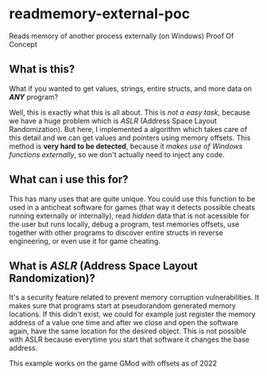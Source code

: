 # readmemory-external-poc
 Reads memory of another process externally (on Windows) Proof Of Concept
 
 
 ## What is this?
 What if you wanted to get values, strings, entire structs, and more data on ***ANY*** program?
 
 Well, this is exactly what this is all about.  This is *not a easy task*, because we have a huge problem which is *ASLR* (Address Space Layout Randomization). But here, I implemented a algorithm which takes care of this detail and we can get values and pointers using memory offsets. This method is **very hard to be detected**, because it *makes use of Windows functions externally*, so we don't actually need to inject any code. 
 
 ## What can i use this for?
 This has many uses that are quite unique. You could use this function to be used in a anticheat software for games (that way it detects possible cheats running externally or internally), read *hidden* data that is not acessible for the user but runs locally, debug a program, test memories offsets, use together with other programs to discover entire structs in reverse engineering, or even use it for game cheating.
 
 ## What is *ASLR* (Address Space Layout Randomization)?
 It's a security feature related to prevent memory corruption vulnerabilities. It makes sure that programs start at pseudorandom generated memory locations. If this didn't exist, we could for example just register the memory address of a value one time and after we close and open the software again, have the same location for the desired object. This is not possible with ASLR because everytime you start that software it changes the base address.
 
 
 This example works on the game GMod with offsets as of 2022
